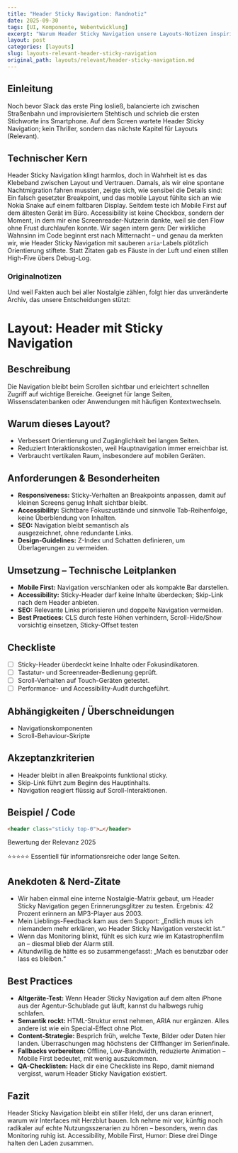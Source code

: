```yaml
---
title: "Header Sticky Navigation: Randnotiz"
date: 2025-09-30
tags: [UI, Komponente, Webentwicklung]
excerpt: "Warum Header Sticky Navigation unsere Layouts-Notizen inspiriert."
layout: post
categories: [layouts]
slug: layouts-relevant-header-sticky-navigation
original_path: layouts/relevant/header-sticky-navigation.md
---
```


## Einleitung
Noch bevor Slack das erste Ping losließ, balancierte ich zwischen Straßenbahn und improvisiertem Stehtisch und schrieb die ersten Stichworte ins Smartphone. Auf dem Screen wartete Header Sticky Navigation; kein Thriller, sondern das nächste Kapitel für Layouts (Relevant).

## Technischer Kern
Header Sticky Navigation klingt harmlos, doch in Wahrheit ist es das Klebeband zwischen Layout und Vertrauen. Damals, als wir eine spontane Nachtmigration fahren mussten, zeigte sich, wie sensibel die Details sind: Ein falsch gesetzter Breakpoint, und das mobile Layout fühlte sich an wie Nokia Snake auf einem faltbaren Display. Seitdem teste ich Mobile First auf dem ältesten Gerät im Büro. Accessibility ist keine Checkbox, sondern der Moment, in dem mir eine Screenreader-Nutzerin dankte, weil sie den Flow ohne Frust durchlaufen konnte. Wir sagen intern gern: Der wirkliche Wahnsinn im Code beginnt erst nach Mitternacht – und genau da merkten wir, wie Header Sticky Navigation mit sauberen `aria`-Labels plötzlich Orientierung stiftete. Statt Zitaten gab es Fäuste in der Luft und einen stillen High-Five übers Debug-Log.

### Originalnotizen
Und weil Fakten auch bei aller Nostalgie zählen, folgt hier das unveränderte Archiv, das unsere Entscheidungen stützt:
# Layout: Header mit Sticky Navigation

## Beschreibung
Die Navigation bleibt beim Scrollen sichtbar und erleichtert schnellen Zugriff auf wichtige Bereiche. Geeignet für lange Seiten, Wissensdatenbanken oder Anwendungen mit häufigen Kontextwechseln.

## Warum dieses Layout?
- Verbessert Orientierung und Zugänglichkeit bei langen Seiten.
- Reduziert Interaktionskosten, weil Hauptnavigation immer erreichbar ist.
- Verbraucht vertikalen Raum, insbesondere auf mobilen Geräten.

## Anforderungen & Besonderheiten
- **Responsiveness:** Sticky-Verhalten an Breakpoints anpassen, damit auf kleinen Screens genug Inhalt sichtbar bleibt.
- **Accessibility:** Sichtbare Fokuszustände und sinnvolle Tab-Reihenfolge, keine Überblendung von Inhalten.
- **SEO:** Navigation bleibt semantisch als <nav> ausgezeichnet, ohne redundante Links.
- **Design-Guidelines:** Z-Index und Schatten definieren, um Überlagerungen zu vermeiden.

## Umsetzung – Technische Leitplanken
- **Mobile First:** Navigation verschlanken oder als kompakte Bar darstellen.
- **Accessibility:** Sticky-Header darf keine Inhalte überdecken; Skip-Link nach dem Header anbieten.
- **SEO:** Relevante Links priorisieren und doppelte Navigation vermeiden.
- **Best Practices:** CLS durch feste Höhen verhindern, Scroll-Hide/Show vorsichtig einsetzen, Sticky-Offset testen

## Checkliste
- [ ] Sticky-Header überdeckt keine Inhalte oder Fokusindikatoren.
- [ ] Tastatur- und Screenreader-Bedienung geprüft.
- [ ] Scroll-Verhalten auf Touch-Geräten getestet.
- [ ] Performance- und Accessibility-Audit durchgeführt.

## Abhängigkeiten / Überschneidungen
- Navigationskomponenten
- Scroll-Behaviour-Skripte

## Akzeptanzkriterien
- Header bleibt in allen Breakpoints funktional sticky.
- Skip-Link führt zum Beginn des Hauptinhalts.
- Navigation reagiert flüssig auf Scroll-Interaktionen.

## Beispiel / Code
```html
<header class="sticky top-0">…</header>
```

Bewertung der Relevanz 2025

⭐⭐⭐⭐⭐ Essentiell für informationsreiche oder lange Seiten.

## Anekdoten & Nerd-Zitate
- Wir haben einmal eine interne Nostalgie-Matrix gebaut, um Header Sticky Navigation gegen Erinnerungsglitzer zu testen. Ergebnis: 42 Prozent erinnern an MP3-Player aus 2003.
- Mein Lieblings-Feedback kam aus dem Support: „Endlich muss ich niemandem mehr erklären, wo Header Sticky Navigation versteckt ist.“
- Wenn das Monitoring blinkt, fühlt es sich kurz wie im Katastrophenfilm an – diesmal blieb der Alarm still.
- Altundwillig.de hätte es so zusammengefasst: „Mach es benutzbar oder lass es bleiben.“

## Best Practices
- **Altgeräte-Test:** Wenn Header Sticky Navigation auf dem alten iPhone aus der Agentur-Schublade gut läuft, kannst du halbwegs ruhig schlafen.
- **Semantik rockt:** HTML-Struktur ernst nehmen, ARIA nur ergänzen. Alles andere ist wie ein Special-Effect ohne Plot.
- **Content-Strategie:** Besprich früh, welche Texte, Bilder oder Daten hier landen. Überraschungen mag höchstens der Cliffhanger im Serienfinale.
- **Fallbacks vorbereiten:** Offline, Low-Bandwidth, reduzierte Animation – Mobile First bedeutet, mit wenig auszukommen.
- **QA-Checklisten:** Hack dir eine Checkliste ins Repo, damit niemand vergisst, warum Header Sticky Navigation existiert.

## Fazit
Header Sticky Navigation bleibt ein stiller Held, der uns daran erinnert, warum wir Interfaces mit Herzblut bauen. Ich nehme mir vor, künftig noch radikaler auf echte Nutzungsszenarien zu hören – besonders, wenn das Monitoring ruhig ist. Accessibility, Mobile First, Humor: Diese drei Dinge halten den Laden zusammen.
